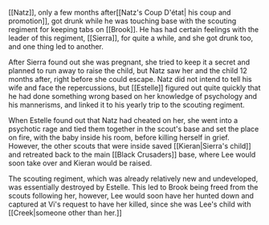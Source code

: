 [[Natz]], only a few months after[[Natz's Coup D'état| his coup and promotion]], got drunk while he was touching base with the scouting regiment for keeping tabs on [[Brook]]. He has had certain feelings with the leader of this regiment, [[Sierra]], for quite a while, and she got drunk too, and one thing led to another.

After Sierra found out she was pregnant, she tried to keep it a secret and planned to run away to raise the child, but Natz saw her and the child 12 months after, right before she could escape. Natz did not intend to tell his wife and face the repercussions, but [[Estelle]] figured out quite quickly that he had done something wrong based on her knowledge of psychology and his mannerisms, and linked it to his yearly trip to the scouting regiment. 

When Estelle found out that Natz had cheated on her, she went into a psychotic rage and tied them together in the scout's base and set the place on fire, with the baby inside his room, before killing herself in grief. However, the other scouts that were inside saved [[Kieran|Sierra's child]] and retreated back to the main [[Black Crusaders]] base, where Lee would soon take over and Kieran would be raised. 

The scouting regiment, which was already relatively new and undeveloped, was essentially destroyed by Estelle. This led to Brook being freed from the scouts following her, however, Lee would soon have her hunted down and captured at Vi's request to have her killed, since she was Lee's child with [[Creek|someone other than her.]]